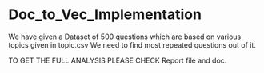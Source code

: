 # Doc_to_Vec_Implementation

We have given a Dataset of 500 questions which are based on various topics given in topic.csv
We need to find most repeated questions out of it.


TO GET THE FULL ANALYSIS PLEASE CHECK Report file and doc.
